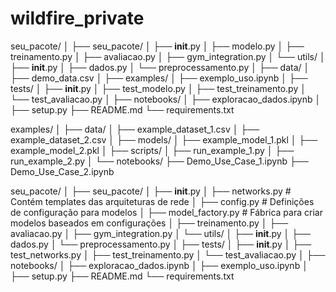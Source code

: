 # wildfire_private
 


seu_pacote/
│
├── seu_pacote/
│   ├── __init__.py
│   ├── modelo.py
│   ├── treinamento.py
│   ├── avaliacao.py
│   ├── gym_integration.py
│   └── utils/
│       ├── __init__.py
│       ├── dados.py
│       └── preprocessamento.py
│
├── data/
│   ├── demo_data.csv
│
├── examples/
│   ├── exemplo_uso.ipynb
│
├── tests/
│   ├── __init__.py
│   ├── test_modelo.py
│   ├── test_treinamento.py
│   └── test_avaliacao.py
│
├── notebooks/
│   ├── exploracao_dados.ipynb
│
├── setup.py
├── README.md
└── requirements.txt


examples/
│
├── data/
│   ├── example_dataset_1.csv
│   ├── example_dataset_2.csv
│
├── models/
│   ├── example_model_1.pkl
│   ├── example_model_2.pkl
│
├── scripts/
│   ├── run_example_1.py
│   ├── run_example_2.py
│
└── notebooks/
    ├── Demo_Use_Case_1.ipynb
    ├── Demo_Use_Case_2.ipynb






seu_pacote/
│
├── seu_pacote/
│   ├── __init__.py
│   ├── networks.py             # Contém templates das arquiteturas de rede
│   ├── config.py               # Definições de configuração para modelos
│   ├── model_factory.py        # Fábrica para criar modelos baseados em configurações
│   ├── treinamento.py
│   ├── avaliacao.py
│   ├── gym_integration.py
│   └── utils/
│       ├── __init__.py
│       ├── dados.py
│       └── preprocessamento.py
│
├── tests/
│   ├── __init__.py
│   ├── test_networks.py
│   ├── test_treinamento.py
│   └── test_avaliacao.py
│
├── notebooks/
│   ├── exploracao_dados.ipynb
│   ├── exemplo_uso.ipynb
│
├── setup.py
├── README.md
└── requirements.txt
